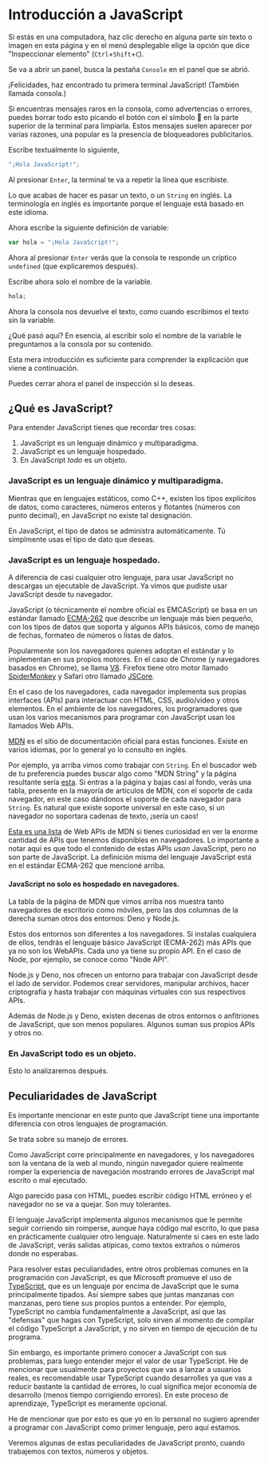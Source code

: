 # Introducción a JavaScript

Si estás en una computadora, haz clic derecho en alguna parte sin texto o imagen en esta página y en el menú desplegable elige la opción que dice "Inspeccionar elemento" (`Ctrl`+`Shift`+`C`).

Se va a abrir un panel, busca la pestaña `Console` en el panel que se abrió.

¡Felicidades, haz encontrado tu primera terminal JavaScript! (También llamada consola.)

Si encuentras mensajes raros en la consola, como advertencias o errores, puedes borrar todo esto picando el botón con el símbolo 🚫 en la parte superior de la terminal para limpiarla. Estos mensajes suelen aparecer por varias razones, una popular es la presencia de bloqueadores publicitarios.

Escribe textualmente lo siguiente,

```javascript
"¡Hola JavaScript!";
```

Al presionar `Enter`, la terminal te va a repetir la línea que escribiste.

Lo que acabas de hacer es pasar un texto, o un `String` en inglés. La terminología en inglés es importante porque el lenguaje está basado en este idioma.

Ahora escribe la siguiente definición de variable:

```javascript
var hola = "¡Hola JavaScript!";
```

Ahora al presionar `Enter` verás que la consola te responde un críptico `undefined` (que explicaremos después).

Escribe ahora solo el nombre de la variable.

```javascript
hola;
```

Ahora la consola nos devuelve el texto, como cuando escribimos el texto sin la variable.

¿Qué pasó aquí?
En esencia, al escribir solo el nombre de la variable le preguntamos a la consola por su contenido.

Esta mera introducción es suficiente para comprender la explicación que viene a continuación.

Puedes cerrar ahora el panel de inspección si lo deseas.

## ¿Qué es JavaScript?

Para entender JavaScript tienes que recordar tres cosas:

1. JavaScript es un lenguaje dinámico y multiparadigma.
2. JavaScript es un lenguaje hospedado.
3. En JavaScript _todo_ es un objeto.

### JavaScript es un lenguaje dinámico y multiparadigma.

Mientras que en lenguajes estáticos, como C++, existen los tipos explícitos de datos, como caracteres, números enteros y flotantes (números con punto decimal), en JavaScript no existe tal designación.

En JavaScript, el tipo de datos se administra automáticamente. Tú simplmente usas el tipo de dato que deseas.

### JavaScript es un lenguaje hospedado.

A diferencia de casi cualquier otro lenguaje, para usar JavaScript no descargas un ejecutable de JavaScript. Ya vimos que pudiste usar JavaScript desde tu navegador.

JavaScript (o técnicamente el nombre oficial es EMCAScript) se basa en un estándar llamado [ECMA-262](https://ecma-international.org/publications-and-standards/standards/ecma-262/) que describe un lenguaje más bien pequeño, con los tipos de datos que soporta y algunos APIs básicos, como de manejo de fechas, formateo de números o listas de datos.

Popularmente son los navegadores quienes adoptan el estándar y lo implementan en sus propios motores. En el caso de Chrome (y navegadores basados en Chrome), se llama [V8](https://v8.dev). Firefox tiene otro motor llamado [SpiderMonkey](https://spidermonkey.dev) y Safari otro llamado [JSCore](https://trac.webkit.org/wiki/JavaScriptCore).

En el caso de los navegadores, cada navegador implementa sus propias interfaces (APIs) para interactuar con HTML, CSS, audio/video y otros elementos. En el ambiente de los navegadores, los programadores que usan los varios mecanismos para programar con JavaScript usan los llamados Web APIs.

[MDN](https://developer.mozilla.org/es/) es el sitio de documentación oficial para estas funciones. Existe en varios idiomas, por lo general yo lo consulto en inglés.

Por ejemplo, ya arriba vimos como trabajar con `String`. En el buscador web de tu preferencia puedes buscar algo como "MDN String" y la página resultante sería [esta](https://developer.mozilla.org/en-US/docs/Web/JavaScript/Reference/Global_Objects/String). Si entras a la página y bajas casi al fondo, verás una tabla, presente en la mayoría de artículos de MDN, con el soporte de cada navegador, en este caso dándonos el soporte de cada navegador para `String`. Es natural que existe soporte universal en este caso, si un navegador no soportara cadenas de texto, ¡sería un caos!

[Esta es una lista](https://developer.mozilla.org/en-US/docs/Web/API) de Web APIs de MDN si tienes curiosidad en ver la enorme cantidad de APIs que tenemos disponibles en navegadores. Lo importante a notar aquí es que todo el contenido de estas APIs _usan_ JavaScript, pero _no_ son parte de JavaScript. La definición misma del lenguaje JavaScript está en el estándar ECMA-262 que mencioné arriba.

#### JavaScript no solo es hospedado en navegadores.

La tabla de la página de MDN que vimos arriba nos muestra tanto navegadores de escritorio como móviles, pero las dos columnas de la derecha suman otros dos entornos: Deno y Node.js.

Estos dos entornos son diferentes a los navegadores. Si instalas cualquiera de ellos, tendrás el lenguaje básico JavaScript (ECMA-262) más APIs que ya no son los WebAPIs. Cada uno ya tiene su propio API. En el caso de Node, por ejemplo, se conoce como "Node API".

Node.js y Deno, nos ofrecen un entorno para trabajar con JavaScript desde el lado de servidor. Podemos crear servidores, manipular archivos, hacer criptografía y hasta trabajar con máquinas virtuales con sus respectivos APIs.

Además de Node.js y Deno, existen decenas de otros entornos o anfitriones de JavaScript, que son menos populares. Algunos suman sus propios APIs y otros no.

### En JavaScript todo es un objeto.

Esto lo analizaremos después.

## Peculiaridades de JavaScript

Es importante mencionar en este punto que JavaScript tiene una importante diferencia con otros lenguajes de programación.

Se trata sobre su manejo de errores.

Como JavaScript corre principalmente en navegadores, y los navegadores son la ventana de la web al mundo, ningún navegador quiere realmente romper la experiencia de navegación mostrando errores de JavaScript mal escrito o mal ejecutado.

Algo parecido pasa con HTML, puedes escribir código HTML erróneo y el navegador no se va a quejar. Son muy tolerantes.

El lenguaje JavaScript implementa algunos mecanismos que le permite seguir corriendo sin romperse, aunque haya código mal escrito, lo que pasa en prácticamente cualquier otro lenguaje. Naturalmente si caes en este lado de JavaScript, verás salidas atípicas, como textos extraños o números donde no esperabas.

Para resolver estas peculiaridades, entre otros problemas comunes en la programación con JavaScript, es que Microsoft promueve el uso de [TypeScript](https://www.typescriptlang.org), que es un lenguaje por encima de JavaScript que le suma principalmente tipados. Así siempre sabes que juntas manzanas con manzanas, pero tiene sus propios puntos a entender. Por ejemplo, TypeScript no cambia fundamentalmente a JavaScript, así que las "defensas" que hagas con TypeScript, solo sirven al momento de compilar el código TypeScript a JavaScript, y no sirven en tiempo de ejecución de tu programa.

Sin embargo, es importante primero conocer a JavaScript con sus problemas, para luego entender mejor el valor de usar TypeScript. He de mencionar que usualmente para proyectos que vas a lanzar a usuarios reales, es recomendable usar TypeScript cuando desarrolles ya que vas a reducir bastante la cantidad de errores, lo cual significa mejor economía de desarrollo (menos tiempo corrigiendo errores). En este proceso de aprendizaje, TypeScript es meramente opcional.

He de mencionar que por esto es que yo en lo personal no sugiero aprender a programar con JavaScript como primer lenguaje, pero aquí estamos.

Veremos algunas de estas peculiaridades de JavaScript pronto, cuando trabajemos con textos, números y objetos.
